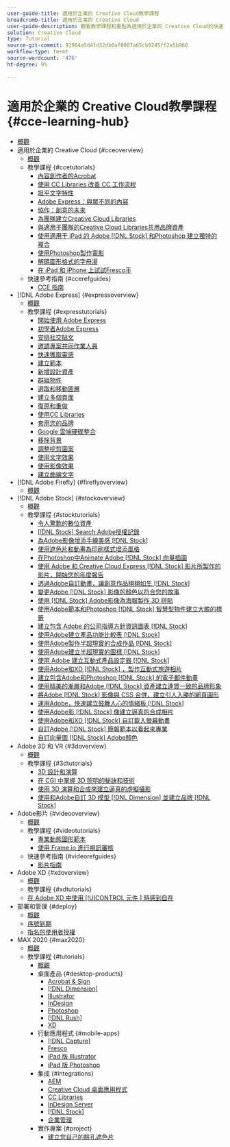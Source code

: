 ```yaml
---
user-guide-title: 適用於企業的 Creative Cloud教學課程
breadcrumb-title: 適用於企業的 Creative Cloud
user-guide-description: 觀看教學課程和重點為適用於企業的 Creative Cloud的快速參考指南
solution: Creative Cloud
type: Tutorial
source-git-commit: 91984a5d4fd32db0af0007a65cb9245ff2a5b960
workflow-type: tm+mt
source-wordcount: '476'
ht-degree: 9%

---
```



# 適用於企業的 Creative Cloud教學課程 {#cce-learning-hub}

+ [概觀](overview.md)
+ 適用於企業的 Creative Cloud {#cceoverview}
   + [概觀](cce/overview-cce.md)
   + 教學課程 {#ccetutorials}
      + [內容創作者的Acrobat](cce/acrobat-content-creators.md)
      + [使用 CC Libraries 改善 CC 工作流程](cce/cc-workflows-cc-libraries.md)
      + [坦平文字特性](cce/taming-type-anxiety.md)
      + [Adobe Express：與眾不同的內容](cce/adobe-express-content-that-stands-out.md)
      + [協作：創意的未來](cce/collaboration-the-future-of-creativity.md)
      + [為團隊建立Creative Cloud Libraries](cce/ccteamlibraries.md)
      + [與適用于團隊的Creative Cloud Libraries共用品牌資產](cce/sharecclibraries.md)
      + [使用適用于 iPad 的 Adobe  [!DNL Stock]  和Photoshop 建立獨特的複合](cce/compositepsipad.md)
      + [使用Photoshop製作電影](cce/cinemagraphps.md)
      + [解碼圖形格式的字母湯](cce/alphabetsoup.md)
      + [在 iPad 和 iPhone 上試試Fresco手](cce/frescoworkshop.md)
   + 快速參考指南 {#ccerefguides}
      + [CCE 指南](quick-reference/overview-ref.md)
+ [!DNL Adobe Express] {#expressoverview}
   + [概觀](express/overview-express.md)
   + 教學課程 {#expresstutorials}
      + [開始使用 Adobe Express](express/get-started.md)
      + [初學者Adobe Express](express/adobe-express-beginners.md)
      + [安排社交貼文](express/schedule.md)
      + [邀請專案共同作業人員](express/collaborate.md)
      + [快速獲取靈感](express/get-inspiration.md)
      + [建立範本](express/create-templates.md)
      + [新增設計資產](express/add-design-assets.md)
      + [群組物件](express/group-objects.md)
      + [選取和移動圖層](express/layers.md)
      + [建立多個頁面](express/multiple-pages.md)
      + [復原和重做](express/undo-redo.md)
      + [使用CC Libraries](express/cc-libraries.md)
      + [套用您的品牌](express/brand.md)
      + [Google 雲端硬碟整合](express/google-drive.md)
      + [移除背景](express/remove-background.md)
      + [調整挖剪圖案](express/refine-cutout.md)
      + [使用文字效果](express/text-effects.md)
      + [使用影像效果](express/image-effects.md)
      + [建立曲線文字](express/create-curved-text.md)
+ [!DNL Adobe Firefly] {#fireflyoverview}
   + [概觀](firefly/overview-firefly.md)
+ [!DNL Adobe Stock] {#stockoverview}
   + [概觀](stock/overview-stock.md)
   + 教學課程 {#stocktutorials}
      + [令人驚歎的數位資產](stock/stunning-digital-assets.md)
      + [ [!DNL Stock] Search Adobe授權記錄](stock/searchstock.md)
      + [為Adobe影像增添手繪美感  [!DNL Stock] ](stock/handdrawn.md)
      + [使用遮色片和動畫為印刷樣式增添風格](stock/flairtypography.md)
      + [在Photoshop中Animate Adobe  [!DNL Stock]  向量插圖](stock/animatevector.md)
      + [使用 Adobe 和 Creative Cloud Express  [!DNL Stock]  影片所製作的影片，開始您的年度報告](stock/annualreport.md)
      + [透過Adobe自訂動畫，讓創意作品栩栩如生 [!DNL Stock]](stock/customanimations.md)
      + [變更Adobe  [!DNL Stock]  影像的顏色以符合您的故事](stock/changecolors.md)
      + [使用  [!DNL Stock]  Adobe影像為海報製作 3D 拼貼](stock/collage.md)
      + [使用Adobe範本和Photoshop  [!DNL Stock]  智慧型物件建立大膽的標籤](stock/boldlabel.md)
      + [建立包含 Adobe 的公司指導方針資訊圖表 [!DNL Stock]](stock/infographic.md)
      + [使用Adobe建立產品功能比較表 [!DNL Stock]](stock/featurecomparison.md)
      + [使用Adobe製作半超現實的合成作品 [!DNL Stock]](stock/surrealcomposite.md)
      + [使用Adobe建立半超現實的圖樣 [!DNL Stock]](stock/surrealpattern.md)
      + [使用 Adobe 建立互動式產品設定器 [!DNL Stock]](stock/productconfigurator.md)
      + [使用Adobe和XD  [!DNL Stock]  ，製作互動式旅遊相片](stock/interactivetourismphoto.md)
      + [建立包含Adobe和Photoshop  [!DNL Stock]  的電子郵件動畫](stock/animationemail.md)
      + [使用精美的漸層和Adobe  [!DNL Stock]  資產建立連貫一致的品牌形象](stock/brandgradients.md)
      + [將Adobe  [!DNL Stock]  影像與 CSS 合併，建立引人入勝的網頁圖形](stock/webgraphics.md)
      + [運用Adobe，快速建立鼓舞人心的情緒板 [!DNL Stock]](stock/moodboard.md)
      + [使用Adobe影  [!DNL Stock]  像建立逼真的合成相片](stock/realisticcomposite.md)
      + [使用Adobe和XD  [!DNL Stock]  自訂載入螢幕動畫](stock/loadingscreen.md)
      + [自訂Adobe  [!DNL Stock]  簡報範本以看起來專業](stock/presentationtemplate.md)
      + [自訂向量圖  [!DNL Stock]  Adobe顏色](stock/customizecolors.md)
+ Adobe 3D 和 VR {#3doverview}
   + [概觀](3di/overview-3di.md)
   + 教學課程 {#3dtutorials}
      + [3D 設計和演算](3di/substance-3d-stager.md)
      + [在 CGI 中掌握 3D 照明的秘訣和技術](3di/mastering3dlighting.md)
      + [使用 3D 演算和合成來建立逼真的虛擬攝影](3di/photorealistic.md)
      + [使用和Adobe自訂 3D 模型  [!DNL Dimension]  並建立品牌 [!DNL Stock]](3di/3ddimensionstock.md)
+ Adobe影片 {#videooverview}
   + [概觀](dva/overview-dva.md)
   + 教學課程 {#videotutorials}
      + [專業動態圖形範本](dva/motion-graphics-templates.md)
      + [使用 Frame.io 進行視訊審核](dva/video-review-frame-io.md)
   + 快速參考指南 {#videorefguides}
      + [影片指南](dva/overview-dva-ref.md)
+ Adobe XD {#xdoverview}
   + [概觀](xd/overview-xd.md)
   + 教學課程 {#xdtutorials}
   + [在 Adobe XD 中使用 [!UICONTROL  元件 ] 時感到自在](xd/components.md)
+ 部署和管理 {#deploy}
   + [概觀](deploy/overview-deploy.md)
   + [序號到期](deploy/cceserial.md)
   + [指名的使用者授權](deploy/nameduserlicensing.md)
+ MAX 2020 {#max2020}
   + [概觀](max2020/overview-max.md)
   + 教學課程 {#tutorials}
      + [概觀](max2020/maxtutorials.md)
      + 桌面產品 {#desktop-products}
         + [Acrobat &amp; Sign](max2020/acrobat-sign.md)
         + [[!DNL Dimension]](max2020/dimension.md)
         + [Illustrator](max2020/illustrator.md)
         + [InDesign](max2020/indesign.md)
         + [Photoshop](max2020/photoshop.md)
         + [[!DNL Rush]](max2020/rush.md)
         + [XD](max2020/xd.md)
      + 行動應用程式 {#mobile-apps}
         + [[!DNL Capture]](max2020/capture.md)
         + [Fresco](max2020/fresco.md)
         + [iPad 版 Illustrator](max2020/illustratoripad.md)
         + [iPad 版 Photoshop](max2020/photoshopipad.md)
      + 集成 {#integrations}
         + [AEM](max2020/aem.md)
         + [Creative Cloud 桌面應用程式](max2020/creativeclouddesktopapp.md)
         + [CC Libraries](max2020/cclibraries.md)
         + [InDesign Server](max2020/indesignserver.md)
         + [[!DNL Stock]](max2020/stock.md)
         + [企業管理](max2020/enterprise.md)
      + 實作專案 {#project}
         + [建立您自己的臉孔遮色片](max2020/handsonproject.md)